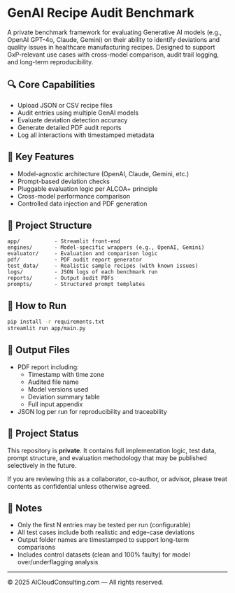 # GenAI Recipe Audit Benchmark

A private benchmark framework for evaluating Generative AI models (e.g., OpenAI GPT-4o, Claude, Gemini) on their ability to identify deviations and quality issues in healthcare manufacturing recipes. Designed to support GxP-relevant use cases with cross-model comparison, audit trail logging, and long-term reproducibility.

## 🔍 Core Capabilities
- Upload JSON or CSV recipe files
- Audit entries using multiple GenAI models
- Evaluate deviation detection accuracy
- Generate detailed PDF audit reports
- Log all interactions with timestamped metadata

## 🧠 Key Features
- Model-agnostic architecture (OpenAI, Claude, Gemini, etc.)
- Prompt-based deviation checks
- Pluggable evaluation logic per ALCOA+ principle
- Cross-model performance comparison
- Controlled data injection and PDF generation

## 🧱 Project Structure
```
app/           - Streamlit front-end
engines/       - Model-specific wrappers (e.g., OpenAI, Gemini)
evaluator/     - Evaluation and comparison logic
pdf/           - PDF audit report generator
test_data/     - Realistic sample recipes (with known issues)
logs/          - JSON logs of each benchmark run
reports/       - Output audit PDFs
prompts/       - Structured prompt templates
```

## 🚀 How to Run
```bash
pip install -r requirements.txt
streamlit run app/main.py
```

## 📝 Output Files
- PDF report including:
  - Timestamp with time zone
  - Audited file name
  - Model versions used
  - Deviation summary table
  - Full input appendix
- JSON log per run for reproducibility and traceability

## 🔐 Project Status
This repository is **private**. It contains full implementation logic, test data, prompt structure, and evaluation methodology that may be published selectively in the future. 

If you are reviewing this as a collaborator, co-author, or advisor, please treat contents as confidential unless otherwise agreed.

## 📌 Notes
- Only the first N entries may be tested per run (configurable)
- All test cases include both realistic and edge-case deviations
- Output folder names are timestamped to support long-term comparisons
- Includes control datasets (clean and 100% faulty) for model over/underflagging analysis

---

© 2025 AICloudConsulting.com — All rights reserved.
